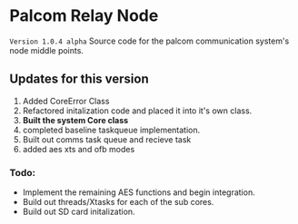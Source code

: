 # Palcom Relay Node
`Version 1.0.4 alpha`
Source code for the palcom communication system's node middle points.

<h2>Updates for this version</h2>
<ol>
<li>Added CoreError Class</li>
<li>Refactored initalization code and placed it into it's own class. </li>
<li><b>Built the system Core class</b></li>
<li>completed baseline taskqueue implementation.</li>
<li>Built out comms task queue and recieve task</li>
<li>added aes xts and ofb modes</li>
</ol>

<h3>Todo:</h3>
<ul>
<li>Implement the remaining AES functions and begin integration.</li>
<li>Build out threads/Xtasks for each of the sub cores.</li>
<li>Build out SD card initalization.</li>
</ul>
